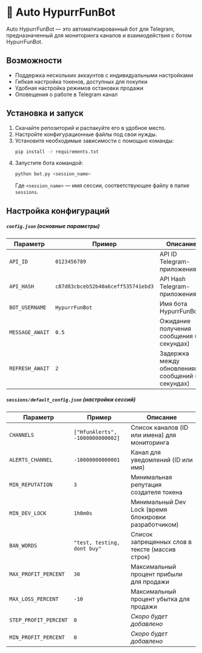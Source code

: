 # 🐰 Auto HypurrFunBot

Auto HypurrFunBot — это автоматизированный бот для Telegram, предназначенный для мониторинга каналов и взаимодействия с ботом HypurrFunBot.

## Возможности  
- Поддержка нескольких аккаунтов с индивидуальными настройками  
- Гибкая настройка токенов, доступных для покупки  
- Удобная настройка режимов остановки продажи  
- Оповещения о работе в Telegram канал

## Установка и запуск  
1. Скачайте репозиторий и распакуйте его в удобное место.  
2. Настройте конфигурационные файлы под свои нужды.  
3. Установите необходимые зависимости с помощью команды:  
   ```sh
   pip install -r requirements.txt
   ```
4. Запустите бота командой:  
   ```sh
   python bot.py <session_name>
   ```
   Где `<session_name>` — имя сессии, соответствующее файлу в папке `sessions`.  

## Настройка конфигураций  
##### `config.json` (основные параметры)  
| Параметр        | Пример                             | Описание                                           |
|-----------------|------------------------------------|----------------------------------------------------|
| `API_ID`        | `0123456789`                       | API ID Telegram-приложения                         |
| `API_HASH`      | `c87d83cbceb52b40a6ceff535741ebd3` | API Hash Telegram-приложения                       |
| `BOT_USERNAME`  | `HypurrFunBot`                     | Имя бота HypurrFunBot                              |
| `MESSAGE_AWAIT` | `0.5`                              | Ожидание получения сообщения (в секундах)          |
| `REFRESH_AWAIT` | `2`                                | Задержка между обновлениями сообщений (в секундах) |

##### `sessions/default_config.json` (настройки сессий)  
| Параметр              | Пример                           | Описание                                                  |
|-----------------------|----------------------------------|-----------------------------------------------------------|
| `CHANNELS`            | `["HfunAlerts", -1000000000002]` | Список каналов (ID или имена) для мониторинга             |
| `ALERTS_CHANNEL`      | `-10000000000001`                | Канал для уведомлений (ID или имя)                        |
| `MIN_REPUTATION`      | `3`                              | Минимальная репутация создателя токена                    |
| `MIN_DEV_LOCK`        | `1h0m0s`                         | Минимальный Dev Lock (время блокировки разработчиком)     |
| `BAN_WORDS`           | `"test, testing, dont buy"`      | Список запрещенных слов в тексте (массив строк)           |
| `MAX_PROFIT_PERCENT`  | `30`                             | Максимальный процент прибыли для продажи                  |
| `MAX_LOSS_PERCENT`    | `-10`                            | Максимальный процент убытка для продажи                   |
| `STEP_PROFIT_PERCENT` | `0`                              | *Скоро будет добавлено*                                   |
| `MIN_PROFIT_PERCENT`  | `0`                              | *Скоро будет добавлено*                                   |
